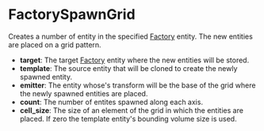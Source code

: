 # FactorySpawnGrid

Creates a number of entity in the specified [Factory](Entity/Factory)
entity. The new entities are placed on a grid pattern.

-   **target**: The target [Factory](Entity/Factory) entity where the
    new entities will be stored.
-   **template**: The source entity that will be cloned to create the
    newly spawned entity.
-   **emitter**: The entity whose's transform will be the base of the
    grid where the newly spawned entities are placed.
-   **count**: The number of entites spawned along each axis.
-   **cell\_size**: The size of an element of the grid in which the
    entities are placed. If zero the template entity's bounding volume
    size is used.
